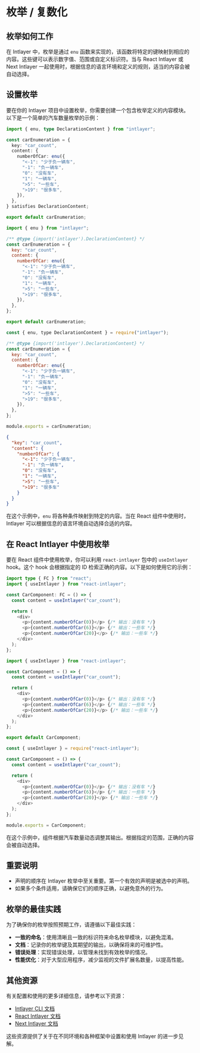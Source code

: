 # 枚举 / 复数化

## 枚举如何工作

在 Intlayer 中，枚举是通过 `enu` 函数来实现的，该函数将特定的键映射到相应的内容。这些键可以表示数字值、范围或自定义标识符。当与 React Intlayer 或 Next Intlayer 一起使用时，根据信息的语言环境和定义的规则，适当的内容会被自动选择。

## 设置枚举

要在你的 Intlayer 项目中设置枚举，你需要创建一个包含枚举定义的内容模块。以下是一个简单的汽车数量枚举的示例：

```typescript fileName="**/*.content.ts" contentDeclarationFormat="typescript"
import { enu, type DeclarationContent } from "intlayer";

const carEnumeration = {
  key: "car_count",
  content: {
    numberOfCar: enu({
      "<-1": "少于负一辆车",
      "-1": "负一辆车",
      "0": "没有车",
      "1": "一辆车",
      ">5": "一些车",
      ">19": "很多车",
    }),
  },
} satisfies DeclarationContent;

export default carEnumeration;
```

```javascript fileName="**/*.content.mjs" contentDeclarationFormat="esm"
import { enu } from "intlayer";

/** @type {import('intlayer').DeclarationContent} */
const carEnumeration = {
  key: "car_count",
  content: {
    numberOfCar: enu({
      "<-1": "少于负一辆车",
      "-1": "负一辆车",
      "0": "没有车",
      "1": "一辆车",
      ">5": "一些车",
      ">19": "很多车",
    }),
  },
};

export default carEnumeration;
```

```javascript fileName="**/*.content.cjs" contentDeclarationFormat="commonjs"
const { enu, type DeclarationContent } = require("intlayer");

/** @type {import('intlayer').DeclarationContent} */
const carEnumeration = {
  key: "car_count",
  content: {
    numberOfCar: enu({
      "<-1": "少于负一辆车",
      "-1": "负一辆车",
      "0": "没有车",
      "1": "一辆车",
      ">5": "一些车",
      ">19": "很多车",
    }),
  },
};

module.exports = carEnumeration;
```

```json fileName="**/*.content.json" contentDeclarationFormat="json"
{
  "key": "car_count",
  "content": {
    "numberOfCar": {
      "<-1": "少于负一辆车",
      "-1": "负一辆车",
      "0": "没有车",
      "1": "一辆车",
      ">5": "一些车",
      ">19": "很多车"
    }
  }
}
```

在这个示例中，`enu` 将各种条件映射到特定的内容。当在 React 组件中使用时，Intlayer 可以根据信息的语言环境自动选择合适的内容。

## 在 React Intlayer 中使用枚举

要在 React 组件中使用枚举，你可以利用 `react-intlayer` 包中的 `useIntlayer` hook。这个 hook 会根据指定的 ID 检索正确的内容。以下是如何使用它的示例：

```typescript fileName="**/*.tsx" codeFormat="typescript"
import type { FC } from "react";
import { useIntlayer } from "react-intlayer";

const CarComponent: FC = () => {
  const content = useIntlayer("car_count");

  return (
    <div>
      <p>{content.numberOfCar(0)}</p> {/* 输出：没有车 */}
      <p>{content.numberOfCar(6)}</p> {/* 输出：一些车 */}
      <p>{content.numberOfCar(20)}</p> {/* 输出：一些车 */}
    </div>
  );
};
```

```javascript fileName="**/*.mjx" codeFormat="esm"
import { useIntlayer } from "react-intlayer";

const CarComponent = () => {
  const content = useIntlayer("car_count");

  return (
    <div>
      <p>{content.numberOfCar(0)}</p> {/* 输出：没有车 */}
      <p>{content.numberOfCar(6)}</p> {/* 输出：一些车 */}
      <p>{content.numberOfCar(20)}</p> {/* 输出：一些车 */}
    </div>
  );
};

export default CarComponent;
```

```javascript fileName="**/*.cjs" codeFormat="commonjs"
const { useIntlayer } = require("react-intlayer");

const CarComponent = () => {
  const content = useIntlayer("car_count");

  return (
    <div>
      <p>{content.numberOfCar(0)}</p> {/* 输出：没有车 */}
      <p>{content.numberOfCar(6)}</p> {/* 输出：一些车 */}
      <p>{content.numberOfCar(20)}</p> {/* 输出：一些车 */}
    </div>
  );
};

module.exports = CarComponent;
```

在这个示例中，组件根据汽车数量动态调整其输出。根据指定的范围，正确的内容会被自动选择。

## 重要说明

- 声明的顺序在 Intlayer 枚举中至关重要。第一个有效的声明是被选中的声明。
- 如果多个条件适用，请确保它们的顺序正确，以避免意外的行为。

## 枚举的最佳实践

为了确保你的枚举按照预期工作，请遵循以下最佳实践：

- **一致的命名**：使用清晰且一致的标识符来命名枚举模块，以避免混淆。
- **文档**：记录你的枚举键及其期望的输出，以确保将来的可维护性。
- **错误处理**：实现错误处理，以管理未找到有效枚举的情况。
- **性能优化**：对于大型应用程序，减少监视的文件扩展名数量，以提高性能。

## 其他资源

有关配置和使用的更多详细信息，请参考以下资源：

- [Intlayer CLI 文档](https://github.com/aymericzip/intlayer/blob/main/docs/zh/intlayer_cli.md)
- [React Intlayer 文档](https://github.com/aymericzip/intlayer/blob/main/docs/zh/intlayer_with_create_react_app.md)
- [Next Intlayer 文档](https://github.com/aymericzip/intlayer/blob/main/docs/zh/intlayer_with_nextjs_15.md)

这些资源提供了关于在不同环境和各种框架中设置和使用 Intlayer 的进一步见解。
